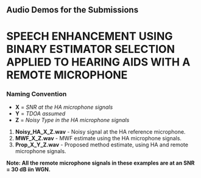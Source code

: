 ## Audio Demos for the Submissions
# SPEECH ENHANCEMENT USING BINARY ESTIMATOR SELECTION APPLIED TO HEARING AIDS WITH A REMOTE MICROPHONE

### Naming Convention

- **X** = *SNR at the HA microphone signals*
- **Y** = *TDOA assumed*
- **Z** = *Noisy Type in the HA microphone signals*

1. **Noisy_HA_X_Z.wav** - Noisy signal at the HA reference microphone.
2. **MWF_X_Z.wav** - MWF estimate using the HA microphone signals.
3. **Prop_X_Y_Z.wav** - Proposed method estimate, using HA and remote microphone signals.

**Note: All the remote microphone signals in these examples are at an SNR = 30 dB iin WGN.**
